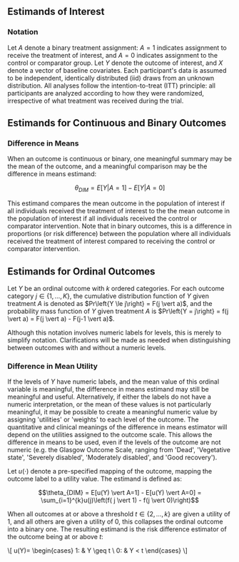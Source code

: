 ## Estimands of Interest


### Notation

Let $A$ denote a binary treatment assignment: $A = 1$ indicates assignment to receive the treatment of interest, and $A = 0$ indicates assignment to the control or comparator group. Let $Y$ denote the outcome of interest, and $X$ denote a vector of baseline covariates. Each participant's data is assumed to be independent, identically distributed (iid) draws from an unknown distribution. All analyses follow the intention-to-treat (ITT) principle: all participants are analyzed according to how they were randomized, irrespective of what treatment was received during the trial. 

## Estimands for Continuous and Binary Outcomes

### Difference in Means

When an outcome is continuous or binary, one meaningful summary may be the mean of the outcome, and a meaningful comparison may be the difference in means estimand:

$$\theta_{DIM} = E[Y \vert A = 1] - E[Y \vert A = 0]$$

This estimand compares the mean outcome in the population of interest if all individuals received the treatment of interest to the the mean outcome in the population of interest if all individuals received the control or comparator intervention. Note that in binary outcomes, this is a difference in proportions (or risk difference) between the population where all individuals received the treatment of interest compared to receiving the control or comparator intervention.


## Estimands for Ordinal Outcomes

Let $Y$ be an ordinal outcome with $k$ ordered categories. For each outcome category $j \in \{1, \ldots, K\}$, the cumulative distribution function of $Y$ given treatment $A$ is denoted as $Pr\left{Y \le j\right} = F(j \vert a)$, and the probability mass function of $Y$ given treatment $A$ is $Pr\left{Y = j\right} = f(j \vert a) = F(j \vert a) - F(j-1 \vert a)$. 

Although this notation involves numeric labels for levels, this is merely to simplify notation. Clarifications will be made as needed when distinguishing between outcomes with and without a numeric levels.

### Difference in Mean Utility

If the levels of $Y$ have numeric labels, and the mean value of this ordinal variable is meaningful, the difference in means estimand may still be meaningful and useful. Alternatively, if either the labels do not have a numeric interpretation, or the mean of these values is not particularly meaningful, it may be possible to create a meaningful numeric value by assigning 'utilities' or 'weights' to each level of the outcome. The quantitative and clinical meanings of the difference in means estimator will depend on the utilities assigned to the outcome scale. This allows the difference in means to be used, even if the levels of the outcome are not numeric (e.g. the Glasgow Outcome Scale, ranging from 'Dead', 'Vegetative state', 'Severely disabled', 'Moderately disabled', and 'Good recovery').

Let $u(\cdot)$ denote a pre-specified mapping of the outcome, mapping the outcome label to a utility value. The estimand is defined as:

$$\theta_{DIM} = E[u(Y) \vert A=1] - E[u(Y) \vert A=0] = \sum_{i=1}^{k}u(j)\left(f( j \vert 1) - f(j \vert 0)\right)$$

When all outcomes at or above a threshold $t \in \{2, \ldots, k\}$ are given a utility of 1, and all others are given a utility of 0, this collapses the ordinal outcome into a binary one. The resulting estimand is the risk difference estimator of the outcome being at or above $t$:

\\[
    u(Y)= 
\begin{cases}
    1: & Y \geq t \\
    0: & Y < t
\end{cases}
\\]
